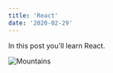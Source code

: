 ```yaml
---
title: 'React'
date: '2020-02-29'
---
```


In this post you'll learn React.

![Mountains](./claudel-rheault.jpg)
